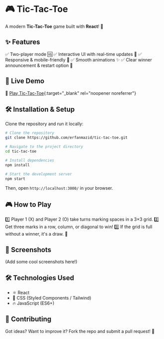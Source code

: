 # 🎮 Tic-Tac-Toe

A modern **Tic-Tac-Toe** game built with **React**! 🚀

## ✨ Features
✅ Two-player mode 🆚
✅ Interactive UI with real-time updates 🎨
✅ Responsive & mobile-friendly 📱
✅ Smooth animations ✨
✅ Clear winner announcement & restart option 🔄

## 🚀 Live Demo
🔗 [Play Tic-Tac-Toe](https://erfanmazid.github.io/tic-tac-toe/){:target="_blank" rel="noopener noreferrer"}

## 🛠 Installation & Setup
Clone the repository and run it locally:
```sh
# Clone the repository
git clone https://github.com/erfanmazid/tic-tac-toe.git

# Navigate to the project directory
cd tic-tac-toe

# Install dependencies
npm install

# Start the development server
npm start
```
Then, open `http://localhost:3000/` in your browser.

## 🎮 How to Play
1️⃣ Player 1 (X) and Player 2 (O) take turns marking spaces in a 3×3 grid.
2️⃣ Get three marks in a row, column, or diagonal to win!
3️⃣ If the grid is full without a winner, it's a draw. 🤝

## 📸 Screenshots
(Add some cool screenshots here!)

## 🛠 Technologies Used
- ⚛️ React
- 🎨 CSS (Styled Components / Tailwind)
- 🔥 JavaScript (ES6+)

## 🤝 Contributing
Got ideas? Want to improve it? Fork the repo and submit a pull request! 🎯
